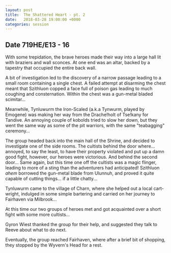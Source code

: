 ```yaml
---
layout: post
title:  The Shattered Heart - pt. 2
date:   2018-03-28 19:00:00 +0000
categories: session
---
```


## Date 719HE/E13 - 16

With some trepidation, the brave heroes made their way into a large hall lit with braziers and wall sconces. At one end was an altar, backed by a tapestry that occupied the entire back wall.

A bit of investigation led to the discovery of a narrow passage leading to a small room containing a single chest. A failed attempt at disarming the chest meant that Szithluon copped a face full of poison gas leading to much coughing and consternation. Within the chest was a gun-metal bladed scimitar…

Meanwhile, Tynluwurm the Iron-Scaled (a.k.a Tynwurm, played by Emogene) was making her way from the Drache!holt of Tse!kany for Tandive. An annoying couple of kobolds tried to slow her down, but they went the same way as some of the pit warriors, with the same "teabagging" ceremony…

The group headed back into the main hall of the Shrine, and decided to investigate one of the side rooms. The cultists behind the door where... annoyed, to say the least, to have their property violated and put up a damn good fight, however, our heroes were victorious. And behind the second door… Same again, but this time one off the cultists was a magic flinger, leading to more of a sting than the adventurers had anticipated! Szithluon *ahem* borrowed the gun-metal blade from Ulunnuh, and proved it quite capable of cutting things… if a little chatty...

Tynluwurm came to the village of Charn, where she helped out a local cart-wright, indulged in some simple bartering and carried on her journey to Fairhaven via Milbrook…

At this time our two groups of heroes met and got acquainted over a short fight with some more cultists…

Gyron Wiest thanked the group for their help, and suggested they talk to Reeve about what to do next.

Eventually, the group reached Fairhaven, where after a brief bit of shopping, they stopped by the Wyvern's Head for a rest.
